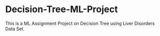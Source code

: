 # Decision-Tree-ML-Project
This is a ML Assignment Project on Decision Tree using Liver Disorders Data Set.
